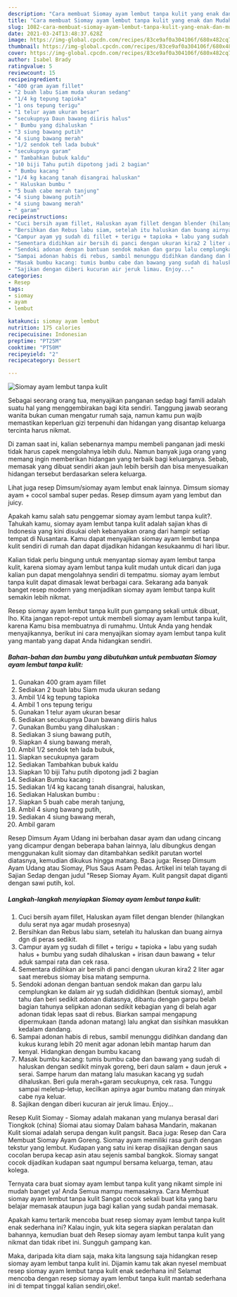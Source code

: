 ```yaml
---
description: "Cara membuat Siomay ayam lembut tanpa kulit yang enak dan Mudah Dibuat"
title: "Cara membuat Siomay ayam lembut tanpa kulit yang enak dan Mudah Dibuat"
slug: 1082-cara-membuat-siomay-ayam-lembut-tanpa-kulit-yang-enak-dan-mudah-dibuat
date: 2021-03-24T13:48:37.628Z
image: https://img-global.cpcdn.com/recipes/83ce9af0a304106f/680x482cq70/siomay-ayam-lembut-tanpa-kulit-foto-resep-utama.jpg
thumbnail: https://img-global.cpcdn.com/recipes/83ce9af0a304106f/680x482cq70/siomay-ayam-lembut-tanpa-kulit-foto-resep-utama.jpg
cover: https://img-global.cpcdn.com/recipes/83ce9af0a304106f/680x482cq70/siomay-ayam-lembut-tanpa-kulit-foto-resep-utama.jpg
author: Isabel Brady
ratingvalue: 5
reviewcount: 15
recipeingredient:
- "400 gram ayam fillet"
- "2 buah labu Siam muda ukuran sedang"
- "1/4 kg tepung tapioka"
- "1 ons tepung terigu"
- "1 telur ayam ukuran besar"
- "secukupnya Daun bawang diiris halus"
- " Bumbu yang dihaluskan "
- "3 siung bawang putih"
- "4 siung bawang merah"
- "1/2 sendok teh lada bubuk"
- "secukupnya garam"
- " Tambahkan bubuk kaldu"
- "10 biji Tahu putih dipotong jadi 2 bagian"
- " Bumbu kacang "
- "1/4 kg kacang tanah disangrai haluskan"
- " Haluskan bumbu "
- "5 buah cabe merah tanjung"
- "4 siung bawang putih"
- "4 siung bawang merah"
- " garam"
recipeinstructions:
- "Cuci bersih ayam fillet, Haluskan ayam fillet dengan blender (hilangkan dulu serat nya agar mudah prosesnya)"
- "Bersihkan dan Rebus labu siam, setelah itu haluskan dan buang airnya dgn di peras sedikit."
- "Campur ayam yg sudah di fillet + terigu + tapioka + labu yang sudah halus + bumbu yang sudah dihaluskan + irisan daun bawang + telur aduk sampai rata dan cek rasa."
- "Sementara didihkan air bersih di panci dengan ukuran kira2 2 liter agar saat merebus siomay bisa matang sempurna."
- "Sendoki adonan dengan bantuan sendok makan dan garpu lalu cemplungkan ke dalam air yg sudah dididihkan (bentuk siomay), ambil tahu dan beri sedikit adonan diatasnya, dibantu dengan garpu belah bagian tahunya selipkan adonan sedikit kebagian yang di belah agar adonan tidak lepas saat di rebus. Biarkan sampai mengapung dipermukaan (tanda adonan matang) lalu angkat dan sisihkan masukkan kedalam dandang."
- "Sampai adonan habis di rebus, sambil menunggu didihkan dandang dan kukus kurang lebih 20 menit agar adonan lebih mantap harum dan kenyal. Hidangkan dengan bumbu kacang"
- "Masak bumbu kacang: tumis bumbu cabe dan bawang yang sudah di haluskan dengan sedikit minyak goreng, beri daun salam + daun jeruk + serai. Sampe harum dan matang lalu masukan kacang yg sudah dihaluskan. Beri gula merah+garam secukupnya, cek rasa. Tunggu sampai meletup-letup, kecilkan apinya agar bumbu matang dan minyak cabe nya keluar."
- "Sajikan dengan diberi kucuran air jeruk limau. Enjoy..."
categories:
- Resep
tags:
- siomay
- ayam
- lembut

katakunci: siomay ayam lembut 
nutrition: 175 calories
recipecuisine: Indonesian
preptime: "PT25M"
cooktime: "PT50M"
recipeyield: "2"
recipecategory: Dessert

---
```



![Siomay ayam lembut tanpa kulit](https://img-global.cpcdn.com/recipes/83ce9af0a304106f/680x482cq70/siomay-ayam-lembut-tanpa-kulit-foto-resep-utama.jpg)

Sebagai seorang orang tua, menyajikan panganan sedap bagi famili adalah suatu hal yang menggembirakan bagi kita sendiri. Tanggung jawab seorang  wanita bukan cuman mengatur rumah saja, namun kamu pun wajib memastikan keperluan gizi terpenuhi dan hidangan yang disantap keluarga tercinta harus nikmat.

Di zaman  saat ini, kalian sebenarnya mampu membeli panganan jadi meski tidak harus capek mengolahnya lebih dulu. Namun banyak juga orang yang memang ingin memberikan hidangan yang terbaik bagi keluarganya. Sebab, memasak yang dibuat sendiri akan jauh lebih bersih dan bisa menyesuaikan hidangan tersebut berdasarkan selera keluarga. 

Lihat juga resep Dimsum/siomay ayam lembut enak lainnya. Dimsum siomay ayam + cocol sambal super pedas. Resep dimsum ayam yang lembut dan juicy.

Apakah kamu salah satu penggemar siomay ayam lembut tanpa kulit?. Tahukah kamu, siomay ayam lembut tanpa kulit adalah sajian khas di Indonesia yang kini disukai oleh kebanyakan orang dari hampir setiap tempat di Nusantara. Kamu dapat menyajikan siomay ayam lembut tanpa kulit sendiri di rumah dan dapat dijadikan hidangan kesukaanmu di hari libur.

Kalian tidak perlu bingung untuk menyantap siomay ayam lembut tanpa kulit, karena siomay ayam lembut tanpa kulit mudah untuk dicari dan juga kalian pun dapat mengolahnya sendiri di tempatmu. siomay ayam lembut tanpa kulit dapat dimasak lewat berbagai cara. Sekarang ada banyak banget resep modern yang menjadikan siomay ayam lembut tanpa kulit semakin lebih nikmat.

Resep siomay ayam lembut tanpa kulit pun gampang sekali untuk dibuat, lho. Kita jangan repot-repot untuk membeli siomay ayam lembut tanpa kulit, karena Kamu bisa membuatnya di rumahmu. Untuk Anda yang hendak menyajikannya, berikut ini cara menyajikan siomay ayam lembut tanpa kulit yang mantab yang dapat Anda hidangkan sendiri.

<!--inarticleads1-->

##### Bahan-bahan dan bumbu yang dibutuhkan untuk pembuatan Siomay ayam lembut tanpa kulit:

1. Gunakan 400 gram ayam fillet
1. Sediakan 2 buah labu Siam muda ukuran sedang
1. Ambil 1/4 kg tepung tapioka
1. Ambil 1 ons tepung terigu
1. Gunakan 1 telur ayam ukuran besar
1. Sediakan secukupnya Daun bawang diiris halus
1. Gunakan  Bumbu yang dihaluskan :
1. Sediakan 3 siung bawang putih,
1. Siapkan 4 siung bawang merah,
1. Ambil 1/2 sendok teh lada bubuk,
1. Siapkan secukupnya garam
1. Sediakan  Tambahkan bubuk kaldu
1. Siapkan 10 biji Tahu putih dipotong jadi 2 bagian
1. Sediakan  Bumbu kacang :
1. Sediakan 1/4 kg kacang tanah disangrai, haluskan,
1. Sediakan  Haluskan bumbu :
1. Siapkan 5 buah cabe merah tanjung,
1. Ambil 4 siung bawang putih,
1. Sediakan 4 siung bawang merah,
1. Ambil  garam


Resep Dimsum Ayam Udang ini berbahan dasar ayam dan udang cincang yang dicampur dengan beberapa bahan lainnya, lalu dibungkus dengan menggunakan kulit siomay dan ditambahkan sedikit parutan wortel diatasnya, kemudian dikukus hingga matang. Baca juga: Resep Dimsum Ayam Udang atau Siomay, Plus Saus Asam Pedas. Artikel ini telah tayang di Sajian Sedap dengan judul &#34;Resep Siomay Ayam. Kulit pangsit dapat diganti dengan sawi putih, kol. 

<!--inarticleads2-->

##### Langkah-langkah menyiapkan Siomay ayam lembut tanpa kulit:

1. Cuci bersih ayam fillet, Haluskan ayam fillet dengan blender (hilangkan dulu serat nya agar mudah prosesnya)
1. Bersihkan dan Rebus labu siam, setelah itu haluskan dan buang airnya dgn di peras sedikit.
1. Campur ayam yg sudah di fillet + terigu + tapioka + labu yang sudah halus + bumbu yang sudah dihaluskan + irisan daun bawang + telur aduk sampai rata dan cek rasa.
1. Sementara didihkan air bersih di panci dengan ukuran kira2 2 liter agar saat merebus siomay bisa matang sempurna.
1. Sendoki adonan dengan bantuan sendok makan dan garpu lalu cemplungkan ke dalam air yg sudah dididihkan (bentuk siomay), ambil tahu dan beri sedikit adonan diatasnya, dibantu dengan garpu belah bagian tahunya selipkan adonan sedikit kebagian yang di belah agar adonan tidak lepas saat di rebus. Biarkan sampai mengapung dipermukaan (tanda adonan matang) lalu angkat dan sisihkan masukkan kedalam dandang.
1. Sampai adonan habis di rebus, sambil menunggu didihkan dandang dan kukus kurang lebih 20 menit agar adonan lebih mantap harum dan kenyal. Hidangkan dengan bumbu kacang
1. Masak bumbu kacang: tumis bumbu cabe dan bawang yang sudah di haluskan dengan sedikit minyak goreng, beri daun salam + daun jeruk + serai. Sampe harum dan matang lalu masukan kacang yg sudah dihaluskan. Beri gula merah+garam secukupnya, cek rasa. Tunggu sampai meletup-letup, kecilkan apinya agar bumbu matang dan minyak cabe nya keluar.
1. Sajikan dengan diberi kucuran air jeruk limau. Enjoy...


Resep Kulit Siomay - Siomay adalah makanan yang mulanya berasal dari Tiongkok (china) Siomai atau siomay Dalam bahasa Mandarin, makanan Kulit siomai adalah serupa dengan kulit pangsit. Baca juga: Resep dan Cara Membuat Siomay Ayam Goreng. Siomay ayam memiliki rasa gurih dengan tekstur yang lembut. Kudapan yang satu ini kerap disajikan dengan saus cocolan berupa kecap asin atau sejenis sambal bangkok. Siomay sangat cocok dijadikan kudapan saat ngumpul bersama keluarga, teman, atau kolega. 

Ternyata cara buat siomay ayam lembut tanpa kulit yang nikamt simple ini mudah banget ya! Anda Semua mampu memasaknya. Cara Membuat siomay ayam lembut tanpa kulit Sangat cocok sekali buat kita yang baru belajar memasak ataupun juga bagi kalian yang sudah pandai memasak.

Apakah kamu tertarik mencoba buat resep siomay ayam lembut tanpa kulit enak sederhana ini? Kalau ingin, yuk kita segera siapkan peralatan dan bahannya, kemudian buat deh Resep siomay ayam lembut tanpa kulit yang nikmat dan tidak ribet ini. Sungguh gampang kan. 

Maka, daripada kita diam saja, maka kita langsung saja hidangkan resep siomay ayam lembut tanpa kulit ini. Dijamin kamu tak akan nyesel membuat resep siomay ayam lembut tanpa kulit enak sederhana ini! Selamat mencoba dengan resep siomay ayam lembut tanpa kulit mantab sederhana ini di tempat tinggal kalian sendiri,oke!.

